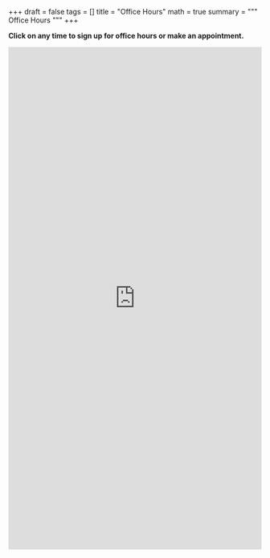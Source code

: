 +++
draft = false
tags = []
title = "Office Hours"
math = true
summary = """
Office Hours
"""
+++


**Click on any time to  sign up for office hours or make an appointment.**

<iframe src="https://garciarios.youcanbook.me/?noframe=true&skipHeaderFooter=true" id="ycbmiframegarciarios" style="width:100%;height:1000px;border:0px;background-color:transparent;" frameborder="0" allowtransparency="true"></iframe><script>window.addEventListener && window.addEventListener("message", function(event){if (event.origin === "https://garciarios.youcanbook.me"){document.getElementById("ycbmiframegarciarios").style.height = event.data + "px";}}, false);</script>